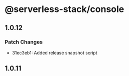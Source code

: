# @serverless-stack/console

## 1.0.12

### Patch Changes

- 31ec3eb1: Added release snapshot script

## 1.0.11
